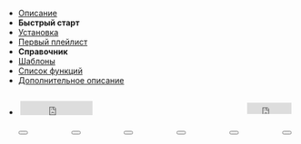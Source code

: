 - [Описание](/desc.md)
- **Быстрый старт**
- [Установка](/install.md)
- [Первый плейлист](/first-playlist.md)
- **Справочник**
- [Шаблоны](/template.md)
- [Список функций](/func.md)
- [Дополнительное описание](/guide.md) 
- <div style="display: flex; flex-direction: column;">
    <div style="display: flex; justify-content: space-between; align-items: center; margin: 2em 0em; padding-left: 0.2em"><iframe src="https://yoomoney.ru/quickpay/button-widget?targets=%D0%9F%D0%BE%D0%B4%D0%B4%D0%B5%D1%80%D0%B6%D0%B0%D1%82%D1%8C%20%D0%BF%D1%80%D0%BE%D0%B5%D0%BA%D1%82%20Goofy&default-sum=500&button-text=11&any-card-payment-type=on&button-size=s&button-color=orange&successURL=&quickpay=small&account=410014208620686&" width="127" height="25" frameborder="0" allowtransparency="true" scrolling="no"></iframe><iframe src="https://ghbtns.com/github-btn.html?user=chimildic&repo=goofy&type=star&count=true" frameborder="0" scrolling="0" width="78" height="20" title="GitHub"></iframe>
    </div>
    <div class="shareon" data-url="https://chimildic.github.io/goofy" data-title="Goofy - Smart Spotify Playlists" data-text="Попробуй конструктор плейлистов по расписанию" style="display: flex; justify-content: space-between;"><button class="vkontakte"></button><button class="facebook"></button><button class="reddit"></button><button class="twitter"></button><button class="whatsapp"></button><button class="telegram"></button>
    </div>
</div>